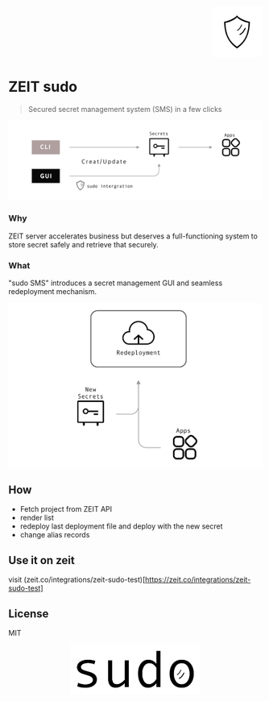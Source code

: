 <div align="right">
    <img height='100px' src='https://github.com/zeit-sudo/assets/blob/master/Logo.png?raw=true'/>
</div>

# ZEIT sudo
> Secured secret management system (SMS) in a few clicks

![image](https://github.com/zeit-sudo/assets/blob/master/Workflow%201-1.png?raw=true)

### Why
ZEIT server accelerates business but deserves a full-functioning system to store secret safely and retrieve that securely.

### What
"sudo SMS" introduces a secret management GUI and seamless redeployment mechanism.

![designbysunny](https://github.com/zeit-sudo/assets/blob/master/Workflow%202-1.png?raw=true)

## How
- Fetch project from ZEIT API
- render list
- redeploy last deployment file and deploy with the new secret
- change alias records

## Use it on zeit
visit (zeit.co/integrations/zeit-sudo-test)[https://zeit.co/integrations/zeit-sudo-test]

## License
MIT

<div align="center" styles="marginTop: 30px">
    <img height='100px' src='https://github.com/zeit-sudo/assets/blob/master/Word%20Logo.png?raw=true'/>
</div>
